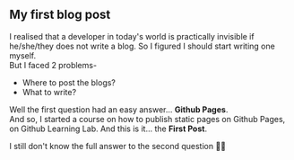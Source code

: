 ## My first blog post

I realised that a developer in today's world is practically invisible if he/she/they does not write a blog. So I figured I should start writing one myself.  
But I faced 2 problems- 
- Where to post the blogs?
- What to write?

Well the first question had an easy answer... **Github Pages**.  
And so, I started a course on how to publish static pages on Github Pages, on Github Learning Lab. And this is it... the __First Post__.  

I still don't know the full answer to the second question :see_no_evil::joy:
